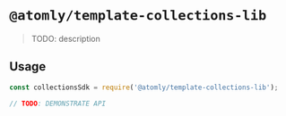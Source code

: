 # `@atomly/template-collections-lib`

> TODO: description

## Usage

```js
const collectionsSdk = require('@atomly/template-collections-lib');

// TODO: DEMONSTRATE API
```
